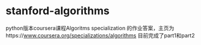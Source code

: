 # stanford-algorithms
python版本coursera课程Algoritms specialization 的作业答案，主页为https://www.coursera.org/specializations/algorithms 目前完成了part1和part2
